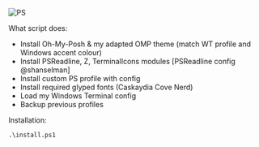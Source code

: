 
![PS](https://i.imgur.com/7rjn32E.gif)

What script does:

- Install Oh-My-Posh & my adapted OMP theme (match WT profile and Windows accent colour)
- Install PSReadline, Z, TerminalIcons modules [PSReadline config @shanselman]
- Install custom PS profile with config
- Install required glyped fonts (Caskaydia Cove Nerd)
- Load my Windows Terminal config
- Backup previous profiles


Installation:

```.\install.ps1```
